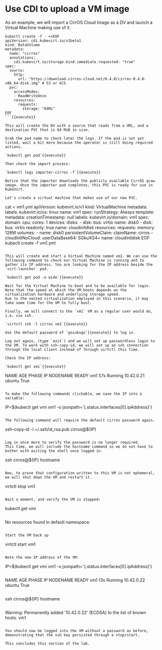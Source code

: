 # Use CDI to upload a VM image

As an example, we will import a CirrOS Cloud Image as a DV and launch a Virtual Machine making use of it.

```
kubectl create -f - <<EOF
apiVersion: cdi.kubevirt.io/v1beta1
kind: DataVolume
metadata:
  name: "cirros"
  annotations:
    cdi.kubevirt.io/storage.bind.immediate.requested: "true"
spec:
  source:
    http:
      url: "https://download.cirros-cloud.net/0.4.0/cirros-0.4.0-x86_64-disk.img" # S3 or GCS
  pvc:
    accessModes:
    - ReadWriteOnce
    resources:
      requests:
        storage: "64Mi"
EOF
```{{execute}}

This will create the DV with a source that reads from a URL, and a destination PVC that is 64 MiB in size.

Grab the pod name to check later the logs. If the pod is not yet listed, wait a bit more because the operator is still doing required actions.

`kubectl get pod`{{execute}}

Then check the import process:

`kubectl logs importer-cirros -f`{{execute}}

Notice that the importer downloads the publicly available CirrOS qcow image. Once the importer pod completes, this PVC is ready for use in KubeVirt.

Let's create a virtual machine that makes use of our new PVC.

```
cat <<EOF > vm1.yml
apiVersion: kubevirt.io/v1
kind: VirtualMachine
metadata:
  labels:
    kubevirt.io/os: linux
  name: vm1
spec:
  runStrategy: Always
  template:
    metadata:
      creationTimestamp: null
      labels:
        kubevirt.io/domain: vm1
    spec:
      domain:
        cpu:
          cores: 1
        devices:
          disks:
          - disk:
              bus: virtio
            name: disk0
          - disk:
              bus: virtio
              readonly: true
            name: cloudinitdisk
        resources:
          requests:
            memory: 128M
      volumes:
      - name: disk0
        persistentVolumeClaim:
          claimName: cirros
      - cloudInitNoCloud:
          userDataBase64: SGkuXG4=
        name: cloudinitdisk
EOF
kubectl create -f vm1.yml
```{{execute}}

This will create and start a Virtual Machine named vm1. We can use the following command to check our Virtual Machine is running and to gather its IP address. You are looking for the IP address beside the `virt-launcher` pod.

`kubectl get pod -o wide`{{execute}}

Wait for the Virtual Machine to boot and to be available for login.
Note that the speed at which the VM boots depends on the virtualization hardware and underlying storage speed.
Due to the nested virtualization employed in this scenario, it may take some time for the VM to fully boot.

Finally, we will connect to the `vm1` VM as a regular user would do, i.e. via ssh.

`virtctl ssh -l cirros vm1`{{execute}}

Use the default password of `gocubsgo`{{execute}} to log in.

Log out again, (type `exit`) and we will set up passwordless login to the VM. To work with ssh-copy-id, we will set up an ssh connection through the local client instead of through virtctl this time.

Check the IP address:

`kubectl get vmi`{{execute}}

```
NAME   AGE   PHASE     IP           NODENAME   READY
vm1    57s   Running   10.42.0.21   ubuntu     True
```

To make the following commands clickable, we save the IP into a variable:

```
IP=$(kubectl get vmi vm1 -o jsonpath='{.status.interfaces[0].ipAddress}')
```{{execute}}

The following command will require the default cirros password again.

```
ssh-copy-id -i ~/.ssh/id_rsa.pub cirros@${IP}
```{{execute}}

Log in once more to verify the password is no longer required.
This time, we will include the hostname command so we do not have to bother with exiting the shell once logged in.

```
ssh cirros@${IP} hostname
```{{execute}}

Now, to prove that configuration written to this VM is not ephemeral, we will shut down the VM and restart it.

```
virtctl stop vm1
```{{execute}}

Wait a moment, and verify the VM is stopped:

```
kubectl get vmi
```{{execute}}

```
No resources found in default namespace.
```

Start the VM back up

```
virtctl start vm1
```{{execute}}

Note the new IP address of the VM:

```
IP=$(kubectl get vmi vm1 -o jsonpath='{.status.interfaces[0].ipAddress}')
```{{execute}}

```
NAME   AGE   PHASE     IP           NODENAME   READY
vm1    13s   Running   10.42.0.22   ubuntu     True
```

```
ssh cirros@${IP} hostname
```{{execute}}

```
Warning: Permanently added '10.42.0.22' (ECDSA) to the list of known hosts.
vm1
```

You should now be logged into the VM without a password as before, demonstrating that the ssh key persisted through a stop/start.

This concludes this section of the lab.
